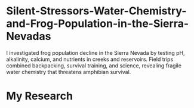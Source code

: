 # Silent-Stressors-Water-Chemistry-and-Frog-Population-in-the-Sierra-Nevadas
I investigated frog population decline in the Sierra Nevada by testing pH, alkalinity, calcium, and nutrients in creeks and reservoirs. Field trips combined backpacking, survival training, and science, revealing fragile water chemistry that threatens amphibian survival.
# My Research
